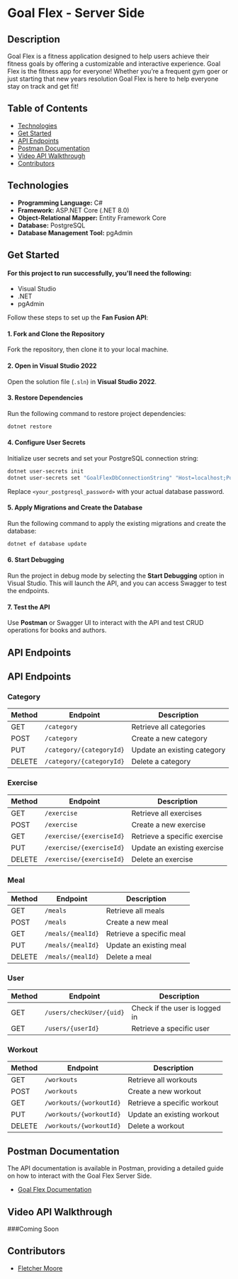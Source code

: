 # Goal Flex - Server Side

## Description
Goal Flex is a fitness application designed to help users achieve their fitness goals by offering a customizable and interactive experience. Goal Flex is the fitness app for everyone! Whether you’re a frequent gym goer or just starting that new years resolution Goal Flex is here to help everyone stay on track and get fit!

## Table of Contents

- [Technologies](#technologies)
- [Get Started](#get-started)
- [API Endpoints](#api-endpoints)
- [Postman Documentation](#postman-documentation)
- [Video API Walkthrough](#video-api-walkthrough)
- [Contributors](#contributors)

## Technologies

- **Programming Language:** C#
- **Framework:** ASP.NET Core (.NET 8.0)
- **Object-Relational Mapper:** Entity Framework Core
- **Database:** PostgreSQL
- **Database Management Tool:** pgAdmin

## Get Started

#### For this project to run successfully, you'll need the following:

- Visual Studio
- .NET
- pgAdmin

Follow these steps to set up the **Fan Fusion API**:
#### 1. Fork and Clone the Repository
Fork the repository, then clone it to your local machine.

#### 2. Open in Visual Studio 2022
Open the solution file (`.sln`) in **Visual Studio 2022**.

#### 3. Restore Dependencies
Run the following command to restore project dependencies:

```bash
dotnet restore
```

#### 4. Configure User Secrets
Initialize user secrets and set your PostgreSQL connection string:

```bash
dotnet user-secrets init
dotnet user-secrets set "GoalFlexDbConnectionString" "Host=localhost;Port=5432;Username=postgres;Password=<your-password>;Database=GoalFlex"
```
Replace `<your_postgresql_password>` with your actual database password.

#### 5. Apply Migrations and Create the Database
Run the following command to apply the existing migrations and create the database:

```bash
dotnet ef database update
```

#### 6. Start Debugging
Run the project in debug mode by selecting the **Start Debugging** option in Visual Studio. This will launch the API, and you can access Swagger to test the endpoints.

#### 7. Test the API
Use **Postman** or Swagger UI to interact with the API and test CRUD operations for books and authors.


## API Endpoints

## API Endpoints

### Category
| Method | Endpoint               | Description                |
|--------|------------------------|----------------------------|
| GET    | `/category`             | Retrieve all categories    |
| POST   | `/category`             | Create a new category      |
| PUT    | `/category/{categoryId}`| Update an existing category|
| DELETE | `/category/{categoryId}`| Delete a category          |

### Exercise
| Method | Endpoint               | Description                |
|--------|------------------------|----------------------------|
| GET    | `/exercise`             | Retrieve all exercises     |
| POST   | `/exercise`             | Create a new exercise      |
| GET    | `/exercise/{exerciseId}`| Retrieve a specific exercise|
| PUT    | `/exercise/{exerciseId}`| Update an existing exercise|
| DELETE | `/exercise/{exerciseId}`| Delete an exercise         |

### Meal
| Method | Endpoint               | Description                |
|--------|------------------------|----------------------------|
| GET    | `/meals`                | Retrieve all meals         |
| POST   | `/meals`                | Create a new meal          |
| GET    | `/meals/{mealId}`       | Retrieve a specific meal   |
| PUT    | `/meals/{mealId}`       | Update an existing meal    |
| DELETE | `/meals/{mealId}`       | Delete a meal              |

### User
| Method | Endpoint                   | Description                    |
|--------|----------------------------|--------------------------------|
| GET    | `/users/checkUser/{uid}`    | Check if the user is logged in |
| GET    | `/users/{userId}`           | Retrieve a specific user       |

### Workout
| Method | Endpoint               | Description                |
|--------|------------------------|----------------------------|
| GET    | `/workouts`             | Retrieve all workouts      |
| POST   | `/workouts`             | Create a new workout       |
| GET    | `/workouts/{workoutId}` | Retrieve a specific workout|
| PUT    | `/workouts/{workoutId}` | Update an existing workout |
| DELETE | `/workouts/{workoutId}` | Delete a workout           |



## Postman Documentation

The API documentation is available in Postman, providing a detailed guide on how to interact with the Goal Flex Server Side.

- [Goal Flex Documentation](https://gold-crescent-717386.postman.co/workspace/My-Workspace~67c6f02b-dbf3-4703-8081-e64d64fbf53d/collection/32292165-c0d2ec8a-ee1d-4200-b723-541256a72ea2)

## Video API Walkthrough
###Coming Soon

## Contributors

- [Fletcher Moore](https://github.com/FletcherJMoore)

